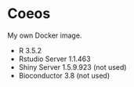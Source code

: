 # Coeos

My own Docker image.

* R 3.5.2
* Rstudio Server 1.1.463
* Shiny Server 1.5.9.923 (not used)
* Bioconductor 3.8 (not used)

